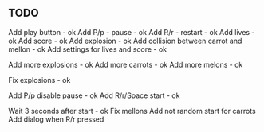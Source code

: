  ## TODO
Add play button - ok
Add P/p - pause - ok
Add R/r - restart - ok
Add lives - ok
Add score - ok
Add explosion - ok
Add collision between carrot and mellon - ok
Add settings for lives and score - ok

Add more explosions - ok
Add more carrots - ok
Add more melons - ok

Fix explosions - ok

Add P/p disable pause - ok
Add R/r/Space start - ok

Wait 3 seconds after start - ok
Fix mellons
Add not random start for carrots
Add dialog when R/r pressed
